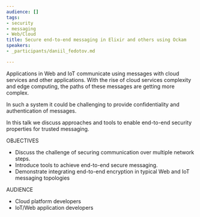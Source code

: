 ```yaml
---
audience: []
tags:
- security
- messaging
- Web/Cloud
title: Secure end-to-end messaging in Elixir and others using Ockam
speakers:
- _participants/daniil_fedotov.md

---
```

Applications in Web and IoT communicate using messages with cloud services and other applications. With the rise of cloud services complexity and edge computing, the paths of these messages are getting more complex.  
  
In such a system it could be challenging to provide confidentiality and authentication of messages.  
  
In this talk we discuss approaches and tools to enable end-to-end security properties for trusted messaging.

OBJECTIVES

* Discuss the challenge of securing communication over multiple network steps.
* Introduce tools to achieve end-to-end secure messaging.
* Demonstrate integrating end-to-end encryption in typical Web and IoT messaging topologies

AUDIENCE

* Cloud platform developers
* IoT/Web application developers